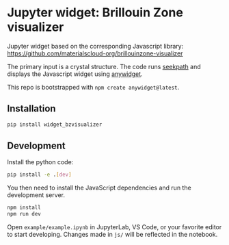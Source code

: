 # Jupyter widget: Brillouin Zone visualizer

Jupyter widget based on the corresponding Javascript library: https://github.com/materialscloud-org/brillouinzone-visualizer

The primary input is a crystal structure. The code runs [seekpath](https://github.com/giovannipizzi/seekpath) and displays the Javascript widget using [anywidget](https://anywidget.dev/).

This repo is bootstrapped with `npm create anywidget@latest`.

## Installation

```sh
pip install widget_bzvisualizer
```

## Development

Install the python code:

```sh
pip install -e .[dev]
```

You then need to install the JavaScript dependencies and run the development server.

```sh
npm install
npm run dev
```

Open `example/example.ipynb` in JupyterLab, VS Code, or your favorite editor to start developing. Changes made in `js/` will be reflected in the notebook.
